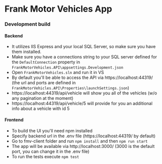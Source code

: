 # Frank Motor Vehicles App

### Development build

#### Backend
* It utilizes IIS Express and your local SQL Server, so make sure you have them installed.
* Make sure you have a connections string to your SQL server defined for the `DefaultConnection` property in `FrankMotorVehicles.API\appsettings.Development.json`
* Open `FrankMotorVehicles.sln` and run it in VS
* By default you'll be able to access the API via https://localhost:44319/ (the url and ports are defined in `FrankMotorVehicles.API\Properties\launchSettings.json`)
* https://localhost:44319/api/vehicle will show you all of the vehicles (w/o any pagination at the moment)
* https://localhost:44319/api/vehicle/5 will provide for you an additional info about a vehicle with id 5

#### Frontend
* To build the UI you'll need npm installed
* Specify backend url in the .env file (https://localhost:44319/ by default)
* Go to fmv-client folder and run `npm install` and then `npm run start`
* The app will be available via http://localhost:3000/ (3000 is the default port, you can change it in the .env file)
* To run the tests execute `npm test`